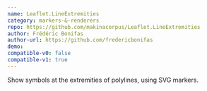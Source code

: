 ```yaml
---
name: Leaflet.LineExtremities
category: markers-&-renderers
repo: https://github.com/makinacorpus/Leaflet.LineExtremities
author: Frédéric Bonifas
author-url: https://github.com/fredericbonifas
demo: 
compatible-v0: false
compatible-v1: true
---
```


Show symbols at the extremities of polylines, using SVG markers.
